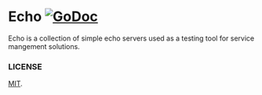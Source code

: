 # Echo [![GoDoc](https://img.shields.io/badge/godoc-reference-blue.svg?style=flat-square)](https://godoc.org/github.com/omeid/echo)
Echo is a collection of simple echo servers used as a testing tool for service mangement solutions.

### LICENSE
  [MIT](LICENSE).
